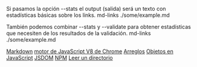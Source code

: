 Si pasamos la opción --stats el output (salida) será un texto con estadísticas básicas sobre los links.
md-links ./some/example.md 

También podemos combinar --stats y --validate para obtener estadísticas que necesiten de los resultados de la validación.
md-links ./some/example.md 

[Markdown](https://es.wikipedia.org/wiki/Markdown)
[motor de JavaScript V8 de Chrome](https://developers.google.com/v8/)
[Arreglos](https://curriculum.laboratoria.la/es/topics/javascript/04-arrays)
[Objetos en JavaScript](https://curriculum.laboratoria.la/es/topics/javascript/05-objects/01-objects)
[JSDOM](https://github.com/jsdom/jsdom/gy)
[NPM](https://docs.npmjs.com/getting-started/what-is-npm)
[Leer un directorio](https://nodejs.org/api/fs.html#fs_fs_readdir_path_options_callback)